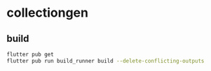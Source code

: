 # collectiongen

## build
```bash
flutter pub get
flutter pub run build_runner build --delete-conflicting-outputs
```
